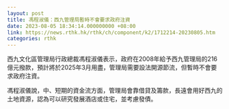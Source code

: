 ```yaml
---
layout: post
title: 馮程淑儀：西九管理局暫時不會要求政府注資
date: 2023-08-05 18:34:14.000000000 +08:00
link: https://news.rthk.hk/rthk/ch/component/k2/1712214-20230805.htm
categories: rthk
---
```


西九文化區管理局行政總裁馮程淑儀表示，政府在2008年給予西九管理局的216億元撥款，預計將於2025年3月用盡，管理局需要設法開源節流，但暫時不會要求政府注資。

馮程淑儀說，中、短期的資金流方面，管理局會靠借貸及籌款，長遠會用好西九的土地資源，認為可以研究發展酒店或住宅，並考慮發債。
